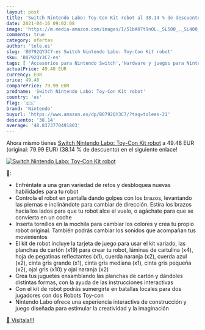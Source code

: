 ```yaml
---
layout: post
title: 'Switch Nintendo Labo: Toy-Con Kit robot al 38.14 % de descuento'
date: 2021-04-16 09:02:08
image: 'https://m.media-amazon.com/images/I/51bA07t9nOL._SL500_._SL400_.jpg'
comments: true
category: ofertas
author: 'tole.es'
slug: 'B0792QY3C7-es Switch Nintendo Labo: Toy-Con Kit robot'
sku: 'B0792QY3C7-es'
tags: [ 'Accesorios para Nintendo Switch','Hardware y juegos para Nintendo Switch','Kits de accesorios para Nintendo Switch','Videojuegos','nintendo', ]
actualPrice: 49.48 EUR
currency: EUR
price: 49.48
comparePrice: 79.99 EUR
prodname: 'Switch Nintendo Labo: Toy-Con Kit robot'
country: 'es'
flag: '🇪🇸'
brand: 'Nintendo'
buyurl: 'https://www.amazon.es/dp/B0792QY3C7/?tag=tolees-21'
descuento: '38.14'
average: '48.8373770491803'
---
```


Ahora mismo tienes [Switch Nintendo Labo: Toy-Con Kit robot](https://www.amazon.es/dp/B0792QY3C7/?tag=tolees-21) a 49.48 EUR (original: 79.99 EUR) (38.14 %  de descuento) en el siguiente enlace!

[![Switch Nintendo Labo: Toy-Con Kit robot](https://m.media-amazon.com/images/I/51bA07t9nOL._SL500_._SL400_.jpg)](https://www.amazon.es/dp/B0792QY3C7/?tag=tolees-21)

🔎:

- Enfréntate a una gran variedad de retos y desbloquea nuevas habilidades para tu robot
- Controla el robot en pantalla dando golpes con los brazos, levantando las piernas e inclinándote para cambiar de dirección. Estira los brazos hacia los lados para que tu robot alce el vuelo, o agáchate para que se convierta en un coche
- Inserta tornillos en la mochila para cambiar los colores y crea tu propio robot original. También podrás cambiar los sonidos que acompañan tus movimientos
- El kit de robot incluye la tarjeta de juego para usar el kit variado, las planchas de cartón (x19) para crear tu robot, láminas de cartulina (x4), hoja de pegatinas reflectantes (x1), cuerda naranja (x2), cuerda azul (x2), cinta gris grande (x1), cinta gris mediana (x1), cinta gris pequeña (x2), ojal gris (x10) y ojal naranja (x2)
- Crea tus juguetes ensamblando las planchas de cartón y dándoles distintas formas, con la ayuda de las instrucciones interactivas
- Con el kit de robot podrás sumergirte en batallas locales para dos jugadores con dos Robots Toy-con
- Nintendo Labo ofrece una experiencia interactiva de construcción y juego diseñada para estimular la creatividad y la imaginación

[🛒 Visítala!!!](https://www.amazon.es/dp/B0792QY3C7/?tag=tolees-21)
